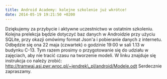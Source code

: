 ```yaml
---
title: Android Academy: kolejne szkolenie już wkrótce!
date: 2014-05-19 19:21:50 +0200
---
```

Dziękujemy za przybycie i aktywne uczestnictwo w ostatnim szkoleniu. Kolejna prelekcja będzie dotyczyć baz danych w Androidzie przy użyciu SQLite, przy okazji omówimy format Json'a i pobieranie danych z internetu. Odbędzie się ona 22 maja (czwartek) o godzinie 19:00 w sali 1.13 w budynku C-13. Tym razem prosimy o przygotowanie się do udziału w zajęciach, aby nie tracić czasu na tworzenie modeli. W linku znajduje się instrukcja co należy zrobić: http://tramwaj.asi.pwr.wroc.pl/~jendrek\_pl/android/Modele.odt Serdecznie zapraszamy.

